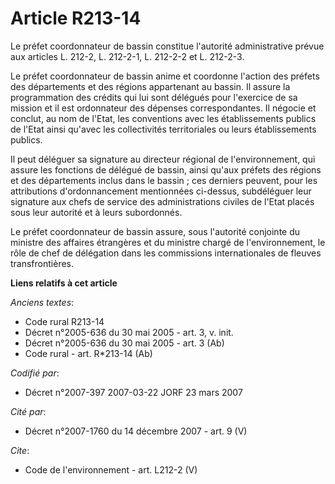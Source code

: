 # Article R213-14

Le préfet coordonnateur de bassin constitue l'autorité administrative prévue aux articles L. 212-2, L. 212-2-1, L. 212-2-2 et
L. 212-2-3. 

Le préfet coordonnateur de bassin anime et coordonne l'action des préfets des départements et des régions appartenant au
bassin. Il assure la programmation des crédits qui lui sont délégués pour l'exercice de sa mission et il est ordonnateur des
dépenses correspondantes. Il négocie et conclut, au nom de l'Etat, les conventions avec les établissements publics de l'Etat
ainsi qu'avec les collectivités territoriales ou leurs établissements publics. 

Il peut déléguer sa signature au directeur régional de l'environnement, qui assure les fonctions de délégué de bassin, ainsi
qu'aux préfets des régions et des départements inclus dans le bassin ; ces derniers peuvent, pour les attributions
d'ordonnancement mentionnées ci-dessus, subdéléguer leur signature aux chefs de service des administrations civiles de l'Etat
placés sous leur autorité et à leurs subordonnés. 

Le préfet coordonnateur de bassin assure, sous l'autorité conjointe du ministre des affaires étrangères et du ministre chargé
de l'environnement, le rôle de chef de délégation dans les commissions internationales de fleuves transfrontières.

**Liens relatifs à cet article**

_Anciens textes_:

  - Code rural R213-14
  - Décret n°2005-636 du 30 mai 2005 - art. 3, v. init.
  - Décret n°2005-636 du 30 mai 2005 - art. 3 (Ab)
  - Code rural - art. R*213-14 (Ab)

_Codifié par_:

  - Décret n°2007-397 2007-03-22 JORF 23 mars 2007

_Cité par_:

  - Décret n°2007-1760 du 14 décembre 2007 - art. 9 (V)

_Cite_:

  - Code de l'environnement - art. L212-2 (V)

